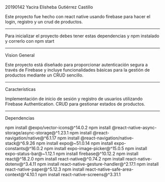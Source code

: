 20190142 Yacira Elisheba Gutiérrez Castillo 

Este proyecto fue hecho con react native usando firebase para hacer el login, registro y un crud de productos.

--------
Para inicializar el proyecto debes tener estas dependencias y npm instalado 
y correrlo con npm start 

--------

Vision General 

Este proyecto está diseñado para proporcionar autenticación segura a través de Firebase y incluye funcionalidades básicas para la gestión de productos mediante un CRUD sencillo.

---------

Características

Implementación de inicio de sesión y registro de usuarios utilizando Firebase Authentication.
CRUD para gestionar estados de productos.

----------
Dependencias 

npm install @expo/vector-icons@^14.0.2
npm install @react-native-async-storage/async-storage@^1.23.1
npm install @react-navigation/native@^6.1.17
npm install @react-navigation/native-stack@^6.9.26
npm install expo@~51.0.14
npm install expo-constants@^16.0.2
npm install expo-image-picker@^15.0.5
npm install expo-status-bar@~1.12.1
npm install firebase@^10.12.2
npm install react@^18.2.0
npm install react-native@^0.74.2
npm install react-native-dotenv@^3.4.11
npm install react-native-gesture-handler@^2.17.1
npm install react-native-paper@^5.12.3
npm install react-native-safe-area-context@^4.10.1
npm install react-native-screens@^3.31.1
